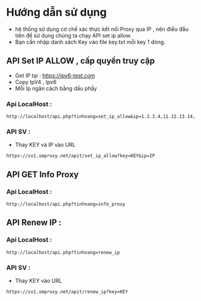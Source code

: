 # Hướng dẫn sử dụng
* hệ thống sử dụng cơ chế xác thực kết nối Proxy qua IP , nên điều đầu tiên để sử dụng chúng ta chạy API set ip allow.
* Bạn cần nhập danh sách Key vào file key.txt mỗi key 1 dòng.
## API Set IP ALLOW , cấp quyền truy cập
- Get IP tại : https://ipv6-test.com
- Copy IpV4 , Ipv6
- Mỗi Ip ngăn cách bằng dấu phẩy
### Api LocalHost :
```
http://localhost/api.php?tinhnang=set_ip_allow&ip=1.2.3.4,11.12.13.14,
```
### API SV :
- Thay KEY và IP vào URL
```
https://sv1.smproxy.net/apit/set_ip_allow?key=KEY&ip=IP
```
## API GET Info Proxy
### Api LocalHost :
```
http://localhost/api.php?tinhnang=info_proxy
```
## API Renew IP :
### Api LocalHost :
```
http://localhost/api.php?tinhnang=renew_ip
```
### API SV :
- Thay KEY vào URL
```
https://sv1.smproxy.net/apit/renew_ip?key=KEY
```
